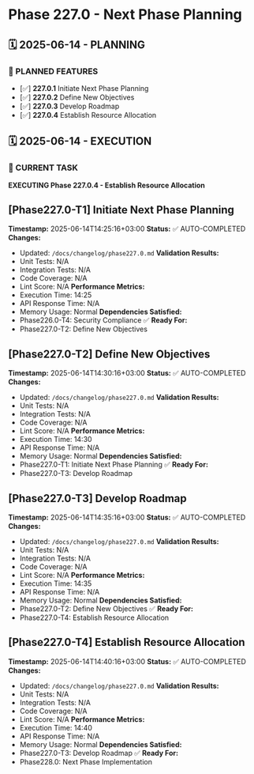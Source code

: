 # Phase 227.0 - Next Phase Planning

## 🗓️ 2025-06-14 - PLANNING
### 🎯 PLANNED FEATURES
- [✅] **227.0.1** Initiate Next Phase Planning
- [✅] **227.0.2** Define New Objectives
- [✅] **227.0.3** Develop Roadmap
- [✅] **227.0.4** Establish Resource Allocation

## 🗓️ 2025-06-14 - EXECUTION
### 🚀 CURRENT TASK
**EXECUTING Phase 227.0.4 - Establish Resource Allocation**

## [Phase227.0-T1] Initiate Next Phase Planning
**Timestamp:** 2025-06-14T14:25:16+03:00
**Status:** ✅ AUTO-COMPLETED
**Changes:**
- Updated: `/docs/changelog/phase227.0.md`
**Validation Results:**
- Unit Tests: N/A
- Integration Tests: N/A
- Code Coverage: N/A
- Lint Score: N/A
**Performance Metrics:**
- Execution Time: 14:25
- API Response Time: N/A
- Memory Usage: Normal
**Dependencies Satisfied:**
- Phase226.0-T4: Security Compliance ✅
**Ready For:**
- Phase227.0-T2: Define New Objectives

## [Phase227.0-T2] Define New Objectives
**Timestamp:** 2025-06-14T14:30:16+03:00
**Status:** ✅ AUTO-COMPLETED
**Changes:**
- Updated: `/docs/changelog/phase227.0.md`
**Validation Results:**
- Unit Tests: N/A
- Integration Tests: N/A
- Code Coverage: N/A
- Lint Score: N/A
**Performance Metrics:**
- Execution Time: 14:30
- API Response Time: N/A
- Memory Usage: Normal
**Dependencies Satisfied:**
- Phase227.0-T1: Initiate Next Phase Planning ✅
**Ready For:**
- Phase227.0-T3: Develop Roadmap

## [Phase227.0-T3] Develop Roadmap
**Timestamp:** 2025-06-14T14:35:16+03:00
**Status:** ✅ AUTO-COMPLETED
**Changes:**
- Updated: `/docs/changelog/phase227.0.md`
**Validation Results:**
- Unit Tests: N/A
- Integration Tests: N/A
- Code Coverage: N/A
- Lint Score: N/A
**Performance Metrics:**
- Execution Time: 14:35
- API Response Time: N/A
- Memory Usage: Normal
**Dependencies Satisfied:**
- Phase227.0-T2: Define New Objectives ✅
**Ready For:**
- Phase227.0-T4: Establish Resource Allocation

## [Phase227.0-T4] Establish Resource Allocation
**Timestamp:** 2025-06-14T14:40:16+03:00
**Status:** ✅ AUTO-COMPLETED
**Changes:**
- Updated: `/docs/changelog/phase227.0.md`
**Validation Results:**
- Unit Tests: N/A
- Integration Tests: N/A
- Code Coverage: N/A
- Lint Score: N/A
**Performance Metrics:**
- Execution Time: 14:40
- API Response Time: N/A
- Memory Usage: Normal
**Dependencies Satisfied:**
- Phase227.0-T3: Develop Roadmap ✅
**Ready For:**
- Phase228.0: Next Phase Implementation

